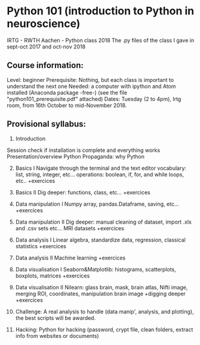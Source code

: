 # Python 101 (introduction to Python in neuroscience)

IRTG - RWTH Aachen - Python class 2018
The .py files of the class I gave in sept-oct 2017 and oct-nov 2018


## Course information:
Level: beginner
Prerequisite: Nothing, but each class is important to understand the next one
Needed: a computer with ipython and Atom installed (Anaconda package -free-) (see the file "python101_prerequisite.pdf" attached)
Dates: Tuesday (2 to 4pm), Irtg room, from 16th October to mid-November 2018.

## Provisional syllabus:

1. Introduction

Session check if installation is complete and everything works
Presentation/overview Python
Propaganda: why Python

2. Basics I
Navigate through the terminal and the text editor
vocabulary: list, string, integer, etc...
operations: boolean, if, for, and while loops, etc..
+exercices

3. Basics II
Dig deeper: functions, class, etc...
+exercices

4. Data manipulation I
Numpy array, pandas.Dataframe, saving, etc...
+exercices

5. Data manipulation II
Dig deeper: manual cleaning of dataset, import .xls and .csv sets etc...
MRI datasets
+exercices

6. Data analysis I
Linear algebra, standardize data, regression, classical statistics
+exercices

7. Data analysis II
Machine learning
+exercices

8. Data visualisation I
Seaborn&Matplotlib: histograms, scatterplots, boxplots, matrices
+exercices

9. Data visualisation II
Nilearn: glass brain, mask, brain atlas, Nifti image, merging ROI, coordinates, manipulation brain image
+digging deeper
+exercices

10. Challenge:
A real analysis to handle (data manip', analysis, and plotting), the best scripts will be awarded.

11. Hacking:
Python for hacking (password, crypt file, clean folders, extract info from websites or documents)
